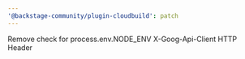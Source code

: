```yaml
---
'@backstage-community/plugin-cloudbuild': patch
---
```


Remove check for process.env.NODE_ENV X-Goog-Api-Client HTTP Header
